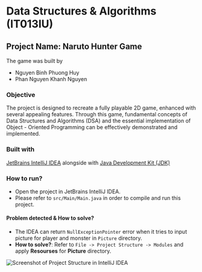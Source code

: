 # Data Structures & Algorithms (IT013IU)
## Project Name: Naruto Hunter Game
The game was built by 
- Nguyen Binh Phuong Huy
- Phan Nguyen Khanh Nguyen

### Objective
The project is designed to recreate a fully playable 2D game, enhanced with several appealing features. Through this game, fundamental concepts of Data Structures and Algorithms (DSA) and the essential implementation of Object - Oriented Programming can be effectively demonstrated and implemented.

### Built with
[JetBrains IntelliJ IDEA](https://www.jetbrains.com/idea/) alongside with [Java Development Kit (JDK)](https://www.oracle.com/vn/java/technologies/downloads/)

### How to run?
- Open the project in JetBrains IntelliJ IDEA.
- Please refer to `src/Main/Main.java` in order to compile and run this project.

#### Problem detected & How to solve?
- The IDEA can return `NullExceptionPointer` error when it tries to input picture for player and monster in `Picture` directory.
- **How to solve?**: Refer to `File -> Project Structure -> Modules` and apply **Resourses** for **Picture** directory.




![Screenshot of Project Structure in IntelliJ IDEA](https://github.com/user-attachments/assets/3b65cae4-4270-40b8-a922-ae9b28eec13c)
